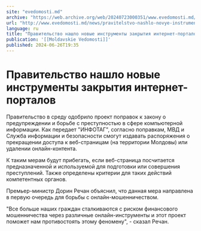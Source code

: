 ```yaml
---
site: "evedomosti.md"
archive: "https://web.archive.org/web/20240723000351/www.evedomosti.md/news/pravitelstvo-nashlo-novye-instrumenty-zakrytiya-internet-por"
url: "http://www.evedomosti.md/news/pravitelstvo-nashlo-novye-instrumenty-zakrytiya-internet-por"
language: ru
title: "Правительство нашло новые инструменты закрытия интернет-порталов"
publication: '[[Moldavskie Vedomosti]]'
published: 2024-06-26T19:35
---
```


# Правительство нашло новые инструменты закрытия интернет-порталов

Правительство в среду одобрило проект поправок к закону о предупреждении и борьбе с преступностью в сфере компьютерной информации. Как передает "ИНФОТАГ", согласно поправкам, МВД и Служба информации и безопасности смогут издавать распоряжения о прекращении доступа к веб-страницам (на территории Молдовы) или удалении онлайн-контента.

К таким мерам будут прибегать, если веб-страница посчитается предназначенной и используемой для подготовки или совершения преступлений. Также определены критерии для таких действий компетентных органов.

Премьер-министр Дорин Речан объяснил, что данная мера направлена в первую очередь для борьбы с онлайн-мошенничеством.

"Все больше наших граждан сталкиваются с риском финансового мошенничества через различные онлайн-инструменты и этот проект поможет нам противостоять этому феномену", - сказал Речан.